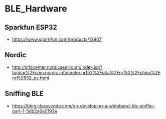 # BLE_Hardware

Sparkfun ESP32
-----
- https://www.sparkfun.com/products/13907


Nordic
-----
- http://infocenter.nordicsemi.com/index.jsp?topic=%2Fcom.nordic.infocenter.nrf52%2Fdita%2Fnrf52%2Fchips%2Fnrf52832_ps.html

Sniffing BLE
----
- https://blog.classycode.com/on-developing-a-wideband-ble-sniffer-part-1-5db2a6a0193e
